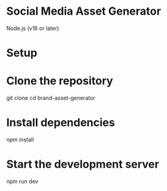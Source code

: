 # Social Media Asset Generator
Node.js (v16 or later)

# Setup
# Clone the repository
git clone 
cd brand-asset-generator

# Install dependencies
npm install

# Start the development server
npm run dev
